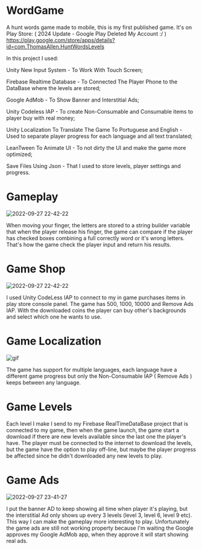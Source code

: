# WordGame
A hunt words game made to mobile, this is my first published game. It's on Play Store: ( 2024 Update - Google Play Deleted My Account :/ )
https://play.google.com/store/apps/details?id=com.ThomasAllen.HuntWordsLevels

In this project I used:

Unity New Input System - To Work With Touch Screen;

Firebase Realtime Database - To Connected The Player Phone to the DataBase where the levels are stored;

Google AdMob - To Show Banner and Interstitial Ads;

Unity Codeless IAP - To create Non-Consumable and Consumable items to player buy with real money;

Unity Localization To Translate The Game To Portuguese and English - Used to separate player progress for each language and all text translated;

LeanTween To Animate UI - To not dirty the UI and make the game more optimized;

Save Files Using Json - That I used to store levels, player settings and progress.

# Gameplay

![2022-09-27 22-42-22](https://user-images.githubusercontent.com/104914533/192668920-9fff026f-5417-45b8-9386-7bc3a5b28aa8.gif)

When moving your finger, the letters are stored to a string builder variable that when the player release his finger, the game can compare if the player has checked boxes combining a full correctly word or it's wrong letters. That's how the game check the player input and return his results.

# Game Shop

![2022-09-27 22-42-22](https://user-images.githubusercontent.com/104914533/192670730-d194423c-09e3-4b00-9327-0d45753d8b44.gif)

I used Unity CodeLess IAP to connect to my in game purchases items in play store console panel. The game has 500, 1000, 10000 and Remove Ads IAP. With the downloaded coins the player can buy other's backgrounds and select which one he wants to use.


# Game Localization

![gif](https://user-images.githubusercontent.com/104914533/192674335-3f813bdf-32d7-476b-8af8-36566ec54bb9.gif)

The game has support for multiple languages, each language have a different game progress but only the Non-Consumable IAP ( Remove Ads ) keeps between any language. 

# Game Levels

Each level I make I send to my Firebase RealTimeDataBase project that is connected to my game, then when the game launch, the game start a download if there are new levels available since the last one the player's have. The player must be connected to the internet to download the levels, but the game have the option to play off-line, but maybe the player progress be affected since he didn't downloaded any new levels to play.

# Game Ads

![2022-09-27 23-41-27](https://user-images.githubusercontent.com/104914533/192675854-182697fc-6fed-4332-8958-90607d4156b3.gif)

I put the banner AD to keep showing all time when player it's playing, but the interstitial Ad only shows up every 3 levels (level 3, level 6, level  9 etc). This way I can make the gameplay more interesting to play. Unfortunately the game ads are still not working property because I'm waiting the Google approves my Google AdMob app, when they approve it will start showing real ads.
